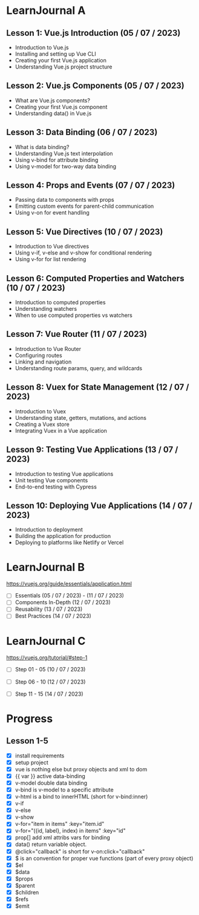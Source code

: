 # LearnJournal A

## Lesson 1: Vue.js Introduction (05 / 07 / 2023)
- Introduction to Vue.js
- Installing and setting up Vue CLI
- Creating your first Vue.js application
- Understanding Vue.js project structure

## Lesson 2: Vue.js Components (05 / 07 / 2023)
- What are Vue.js components?
- Creating your first Vue.js component
- Understanding data() in Vue.js

## Lesson 3: Data Binding (06 / 07 / 2023)
- What is data binding?
- Understanding Vue.js text interpolation
- Using v-bind for attribute binding
- Using v-model for two-way data binding

## Lesson 4: Props and Events (07 / 07 / 2023)
- Passing data to components with props
- Emitting custom events for parent-child communication
- Using v-on for event handling

## Lesson 5: Vue Directives (10 / 07 / 2023)
- Introduction to Vue directives
- Using v-if, v-else and v-show for conditional rendering
- Using v-for for list rendering

## Lesson 6: Computed Properties and Watchers (10 / 07 / 2023)
- Introduction to computed properties
- Understanding watchers
- When to use computed properties vs watchers

## Lesson 7: Vue Router (11 / 07 / 2023)
- Introduction to Vue Router
- Configuring routes
- Linking and navigation
- Understanding route params, query, and wildcards

## Lesson 8: Vuex for State Management (12 / 07 / 2023)
- Introduction to Vuex
- Understanding state, getters, mutations, and actions
- Creating a Vuex store
- Integrating Vuex in a Vue application

## Lesson 9: Testing Vue Applications (13 / 07 / 2023)
- Introduction to testing Vue applications
- Unit testing Vue components
- End-to-end testing with Cypress

## Lesson 10: Deploying Vue Applications (14 / 07 / 2023)
- Introduction to deployment
- Building the application for production
- Deploying to platforms like Netlify or Vercel


# LearnJournal B

https://vuejs.org/guide/essentials/application.html

- [ ] Essentials (05 / 07 / 2023) - (11 / 07 / 2023)
- [ ] Components In-Depth (12 / 07 / 2023)
- [ ] Reusability (13 / 07 / 2023)
- [ ] Best Practices (14 / 07 / 2023)

# LearnJournal C

https://vuejs.org/tutorial/#step-1

- [ ] Step 01 - 05 (10 / 07 / 2023)
- [ ] Step 06 - 10 (12 / 07 / 2023)
- [ ] Step 11 - 15 (14 / 07 / 2023)


# Progress

## Lesson 1-5
- [x] install requirements
- [x] setup project
- [x] vue is nothing else but proxy objects and xml to dom
- [x] {{ var }} active data-binding
- [x] v-model double data binding
- [x] v-bind is v-model to a specific attribute
- [x] v-html is a bind to innerHTML (short for v-bind:inner)
- [x] v-if
- [x] v-else
- [x] v-show
- [x] v-for="item in items" :key="item.id"
- [x] v-for="({id, label}, index) in items" :key="id"
- [x] prop[] add xml attribs vars for binding
- [x] data() return variable object. 
- [x] @click="callback" is short for v-on:click="callback"
- [x] $ is an convention for proper vue functions (part of every proxy object)
- [x] $el
- [x] $data
- [x] $props
- [x] $parent
- [x] $children
- [x] $refs
- [x] $emit
